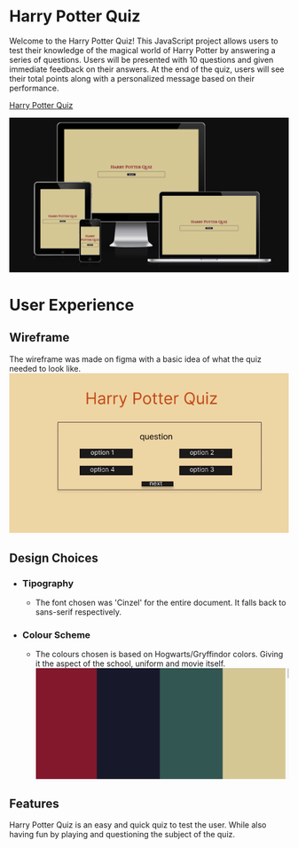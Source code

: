 # Harry Potter Quiz 

Welcome to the Harry Potter Quiz! This JavaScript project allows users to test their knowledge of the magical world of Harry Potter by answering a series of questions. Users will be presented with 10 questions and given immediate feedback on their answers. At the end of the quiz, users will see their total points along with a personalized message based on their performance.

[Harry Potter Quiz](https://juliavolponi.github.io/harryPotter_Quiz/)

![Responsive Screens](assets/README_images/responsive_screens.png)

# User Experience

## Wireframe
The wireframe was made on figma with a basic idea of what the quiz needed to look like.
![quiz wireframe](assets/README_images/wireframe.png)

## Design Choices
* ### Tipography
   * The font chosen was 'Cinzel' for the entire document. It falls back to sans-serif respectively.
* ### Colour Scheme
   * The colours chosen is based on Hogwarts/Gryffindor colors. Giving it the aspect of the school, uniform and movie itself.
   ![Color Palette](assets/README_images/colours.png)

## Features
Harry Potter Quiz is an easy and quick quiz to test the user. While also having fun by playing and questioning the subject of the quiz.